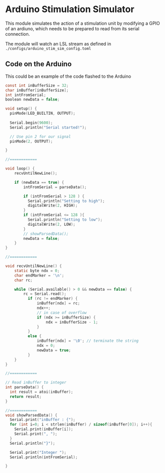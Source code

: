 # Arduino Stimulation Simulator
This module simulates the action of a stimulation unit by modifying a GPIO of an ardiuno,
which needs to be prepared to read from its serial connection.

The module will watch an LSL stream as defined in `./configs/arduino_stim_sim_config.toml`

## Code on the Arduino
This could be an example of the code flashed to the Arduino

```c 
const int inBufferSize = 32;
char inBuffer[inBufferSize];
int intFromSerial;
boolean newData = false;

void setup() {
  pinMode(LED_BUILTIN, OUTPUT);
  
  Serial.begin(9600);
  Serial.println("Serial started!");

  // Use pin 2 for our signal
  pinMode(2, OUTPUT);

}

//============

void loop() {
    recvUntilNewLine();

    if (newData == true) { 
        intFromSerial = parseData(); 

        if (intFromSerial > 128 ) {
          Serial.println("Setting to high");
          digitalWrite(2, HIGH);
        }
        if (intFromSerial <= 128 ){
          Serial.println("Setting to low");
          digitalWrite(2, LOW);
        }
        // showParsedData();
        newData = false;
    }
}

//============

void recvUntilNewLine() {
    static byte ndx = 0;
    char endMarker = '\n';
    char rc;

    while (Serial.available() > 0 && newData == false) {
        rc = Serial.read();
          if (rc != endMarker) {
              inBuffer[ndx] = rc;
              ndx++;
              // in case of overflow
              if (ndx >= inBufferSize) {
                  ndx = inBufferSize - 1;
              }
          }
          else {
              inBuffer[ndx] = '\0'; // terminate the string
              ndx = 0;
              newData = true;
          }
    }
}

//============

// Read inBuffer to integer
int parseData() {
  int result = atoi(inBuffer);
  return result;
}

//============
void showParsedData() {
  Serial.print("inBuffer : {");
  for (int i=0; i < strlen(inBuffer) / sizeof(inBuffer[0]); i++){
    Serial.print(inBuffer[i]);
    Serial.print(", ");
  }
  Serial.println("}");

  Serial.print("Integer ");
  Serial.println(intFromSerial);

}
``` 
